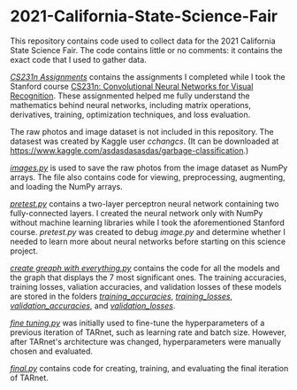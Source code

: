 # 2021-California-State-Science-Fair
This repository contains code used to collect data for the 2021 California State Science Fair. The code contains little or no comments: it contains the exact code that I used to gather data. 

[_CS231n Assignments_](https://github.com/MaximumLimits/2021-California-State-Science-Fair/tree/main/CS231n%20Assignments) contains the assignments I completed while I took the Stanford course [CS231n: Convolutional Neural Networks for Visual Recognition](http://cs231n.stanford.edu/2017/). These assignmented helped me fully understand the mathematics behind neural networks, including matrix operations, derivatives, training, optimization techniques, and loss evaluation.

The raw photos and image dataset is not included in this repository. The datasest was created by Kaggle user _cchangcs_. (It can be downloaded at https://www.kaggle.com/asdasdasasdas/garbage-classification.)

[_images.py_](https://github.com/MaximumLimits/2021-California-State-Science-Fair/blob/main/images.py) is used to save the raw photos from the image dataset as NumPy arrays. The file also contains code for viewing, preprocessing, augmenting, and loading the NumPy arrays. 

[_pretest.py_](https://github.com/MaximumLimits/2021-California-State-Science-Fair/blob/main/pretest.py) contains a two-layer perceptron neural network containing two fully-connected layers. I created the neural network only with NumPy without machine learning libraries while I took the aforementioned Stanford course. _pretest.py_ was created to debug _image.py_ and determine whether I needed to learn more about neural networks before starting on this science project. 

[_create greaph with everything.py_](https://github.com/MaximumLimits/2021-California-State-Science-Fair/blob/main/create%20graph%20with%20everything.py) contains the code for all the models and the graph that displays the 7 most significant ones. The training accuracies, training losses, valiation accuracies, and validation losses of these models are stored in the folders [_training_accuracies_](https://github.com/MaximumLimits/2021-California-State-Science-Fair/tree/main/training_accuracies), [_training_losses_](https://github.com/MaximumLimits/2021-California-State-Science-Fair/tree/main/training_losses), [_validation_accuracies_](https://github.com/MaximumLimits/2021-California-State-Science-Fair/tree/main/validation_accuracies), and [_validation_losses_](https://github.com/MaximumLimits/2021-California-State-Science-Fair/tree/main/validation_losses).

[_fine tuning.py_](https://github.com/MaximumLimits/2021-California-State-Science-Fair/blob/main/fine%20tuning.py) was initially used to fine-tune the hyperparameters of a previous iteration of TARnet, such as learning rate and batch size. However, after TARnet's architecture was changed, hyperparameters were manually chosen and evaluated.

[_final.py_](https://github.com/MaximumLimits/2021-California-State-Science-Fair/blob/main/final.py) contains code for creating, training, and evaluating the final iteration of TARnet. 
